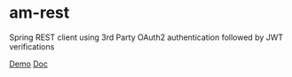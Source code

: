 # am-rest
Spring REST client using 3rd Party OAuth2 authentication followed by JWT verifications

[Demo](https://a4-am-rest.herokuapp.com/)
[Doc](https://github.com/gheinze/am-rest/blob/master/src/main/asciidoc/AssetManagerRestBackEndService.adoc)
